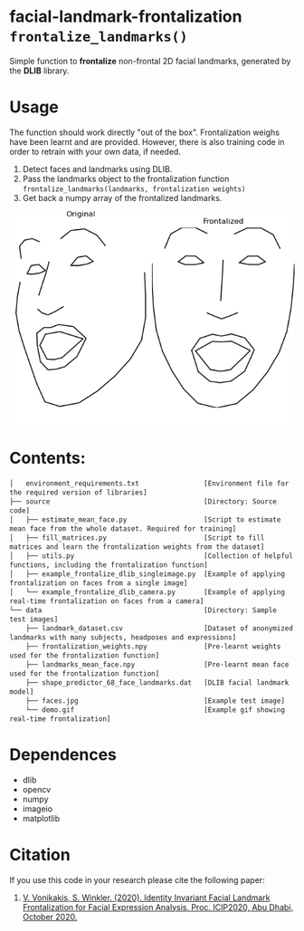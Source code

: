 # facial-landmark-frontalization ```frontalize_landmarks()```
Simple function to **frontalize** non-frontal 2D facial landmarks, generated by the **DLIB** library.


# Usage
The function should work directly "out of the box". Frontalization weighs have been learnt and are provided. However, there is also training code in order to retrain with your own data, if needed. 
1. Detect faces and landmarks using DLIB.
2. Pass the landmarks object to the frontalization function ```frontalize_landmarks(landmarks, frontalization weights)```
3. Get back a numpy array of the frontalized landmarks.

![demo](data/demo.gif "demo")


# Contents:
```tree
│   environment_requirements.txt                [Environment file for the required version of libraries]
├── source                                      [Directory: Source code]
│   ├── estimate_mean_face.py                   [Script to estimate mean face from the whole dataset. Required for training] 
│   ├── fill_matrices.py                        [Script to fill matrices and learn the frontalization weights from the dataset]
│   ├── utils.py                                [Collection of helpful functions, including the frontalization function]
│   ├── example_frontalize_dlib_singleimage.py  [Example of applying frontalization on faces from a single image]
│   └── example_frontalize_dlib_camera.py       [Example of applying real-time frontalization on faces from a camera]
└── data                                        [Directory: Sample test images]
    ├── landmark_dataset.csv                    [Dataset of anonymized landmarks with many subjects, headposes and expressions]
    ├── frontalization_weights.npy              [Pre-learnt weights used for the frontalization function]
    ├── landmarks_mean_face.npy                 [Pre-learnt mean face used for the frontalization function] 
    ├── shape_predictor_68_face_landmarks.dat   [DLIB facial landmark model] 
    ├── faces.jpg                               [Example test image] 
    └── demo.gif                                [Example gif showing real-time frontalization] 
```


# Dependences
- dlib
- opencv
- numpy
- imageio
- matplotlib


# Citation
If you use this code in your research please cite the following paper:   
1. [V. Vonikakis, S. Winkler. (2020). Identity Invariant Facial Landmark Frontalization for Facial Expression Analysis. Proc. ICIP2020, Abu Dhabi, October 2020.](https://stefan.winkler.site/Publications/icip2020a.pdf)
